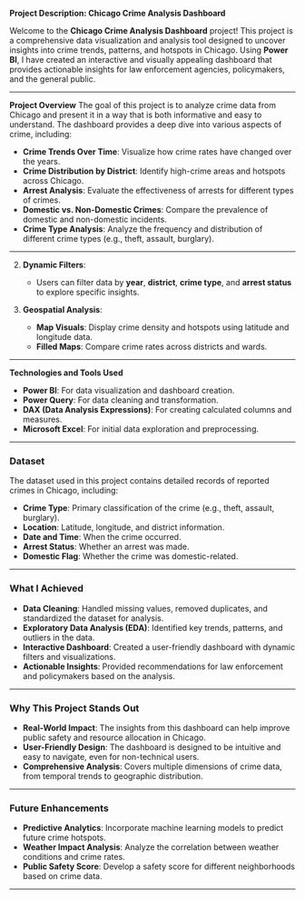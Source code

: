  **Project Description: Chicago Crime Analysis Dashboard**

Welcome to the **Chicago Crime Analysis Dashboard** project! This project is a comprehensive data visualization and analysis tool designed to uncover insights into crime trends, patterns, and hotspots in Chicago. Using **Power BI**, I have created an interactive and visually appealing dashboard that provides actionable insights for law enforcement agencies, policymakers, and the general public.

---

 **Project Overview**
The goal of this project is to analyze crime data from Chicago and present it in a way that is both informative and easy to understand. The dashboard provides a deep dive into various aspects of crime, including:
- **Crime Trends Over Time**: Visualize how crime rates have changed over the years.
- **Crime Distribution by District**: Identify high-crime areas and hotspots across Chicago.
- **Arrest Analysis**: Evaluate the effectiveness of arrests for different types of crimes.
- **Domestic vs. Non-Domestic Crimes**: Compare the prevalence of domestic and non-domestic incidents.
- **Crime Type Analysis**: Analyze the frequency and distribution of different crime types (e.g., theft, assault, burglary).

---


2. **Dynamic Filters**:
   - Users can filter data by **year**, **district**, **crime type**, and **arrest status** to explore specific insights.

3. **Geospatial Analysis**:
   - **Map Visuals**: Display crime density and hotspots using latitude and longitude data.
   - **Filled Maps**: Compare crime rates across districts and wards.



---

 **Technologies and Tools Used**
- **Power BI**: For data visualization and dashboard creation.
- **Power Query**: For data cleaning and transformation.
- **DAX (Data Analysis Expressions)**: For creating calculated columns and measures.
- **Microsoft Excel**: For initial data exploration and preprocessing.

---

### **Dataset**
The dataset used in this project contains detailed records of reported crimes in Chicago, including:
- **Crime Type**: Primary classification of the crime (e.g., theft, assault, burglary).
- **Location**: Latitude, longitude, and district information.
- **Date and Time**: When the crime occurred.
- **Arrest Status**: Whether an arrest was made.
- **Domestic Flag**: Whether the crime was domestic-related.

---

### **What I Achieved**
- **Data Cleaning**: Handled missing values, removed duplicates, and standardized the dataset for analysis.
- **Exploratory Data Analysis (EDA)**: Identified key trends, patterns, and outliers in the data.
- **Interactive Dashboard**: Created a user-friendly dashboard with dynamic filters and visualizations.
- **Actionable Insights**: Provided recommendations for law enforcement and policymakers based on the analysis.

---

### **Why This Project Stands Out**
- **Real-World Impact**: The insights from this dashboard can help improve public safety and resource allocation in Chicago.
- **User-Friendly Design**: The dashboard is designed to be intuitive and easy to navigate, even for non-technical users.
- **Comprehensive Analysis**: Covers multiple dimensions of crime data, from temporal trends to geographic distribution.

---




### **Future Enhancements**
- **Predictive Analytics**: Incorporate machine learning models to predict future crime hotspots.
- **Weather Impact Analysis**: Analyze the correlation between weather conditions and crime rates.
- **Public Safety Score**: Develop a safety score for different neighborhoods based on crime data.

---



